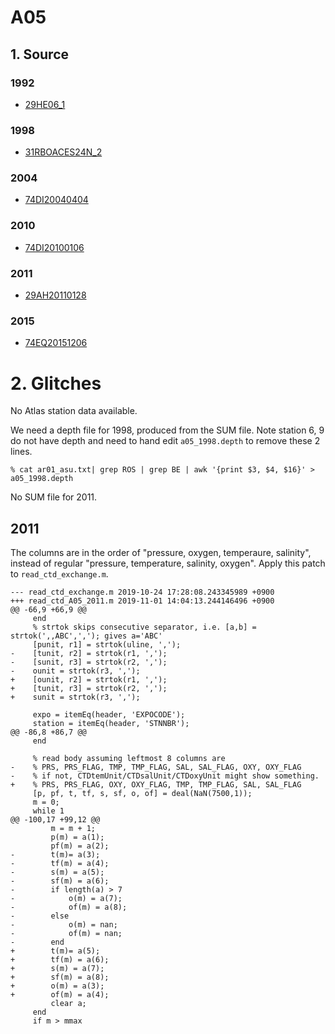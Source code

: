 # A05
## 1. Source
### 1992
+ [29HE06_1](https://cchdo.ucsd.edu/cruise/29HE06_1)

### 1998
+ [31RBOACES24N_2](https://cchdo.ucsd.edu/cruise/31RBOACES24N_2)

### 2004
+ [74DI20040404](https://cchdo.ucsd.edu/cruise/74DI20040404)

### 2010
+ [74DI20100106](https://cchdo.ucsd.edu/cruise/74DI20100106)

### 2011
+ [29AH20110128](https://cchdo.ucsd.edu/cruise/29AH20110128)

### 2015
+ [74EQ20151206](https://cchdo.ucsd.edu/cruise/74EQ20151206)

# 2. Glitches

No Atlas station data available.

We need a depth file for 1998, produced from the SUM file. Note station 6, 9 do not
have depth and need to hand edit `a05_1998.depth` to remove these 2 lines.
```
% cat ar01_asu.txt| grep ROS | grep BE | awk '{print $3, $4, $16}' > a05_1998.depth
```

No SUM file for 2011.

## 2011
The columns are in the order of "pressure, oxygen, temperaure, salinity", instead of
regular "pressure, temperature, salinity, oxygen". Apply this patch to `read_ctd_exchange.m`.
```
--- read_ctd_exchange.m	2019-10-24 17:28:08.243345989 +0900
+++ read_ctd_A05_2011.m	2019-11-01 14:04:13.244146496 +0900
@@ -66,9 +66,9 @@
     end
     % strtok skips consecutive separator, i.e. [a,b] = strtok(',,ABC',','); gives a='ABC'
     [punit, r1] = strtok(uline, ',');
-    [tunit, r2] = strtok(r1, ',');
-    [sunit, r3] = strtok(r2, ',');
-    ounit = strtok(r3, ',');
+    [ounit, r2] = strtok(r1, ',');
+    [tunit, r3] = strtok(r2, ',');
+    sunit = strtok(r3, ',');
 
     expo = itemEq(header, 'EXPOCODE');
     station = itemEq(header, 'STNNBR');
@@ -86,8 +86,7 @@
     end
 
     % read body assuming leftmost 8 columns are
-    % PRS, PRS_FLAG, TMP, TMP_FLAG, SAL, SAL_FLAG, OXY, OXY_FLAG
-    % if not, CTDtemUnit/CTDsalUnit/CTDoxyUnit might show something.
+    % PRS, PRS_FLAG, OXY, OXY_FLAG, TMP, TMP_FLAG, SAL, SAL_FLAG
     [p, pf, t, tf, s, sf, o, of] = deal(NaN(7500,1));
     m = 0;
     while 1
@@ -100,17 +99,12 @@
         m = m + 1;
         p(m) = a(1);
         pf(m) = a(2);
-        t(m)= a(3);
-        tf(m) = a(4);
-        s(m) = a(5);
-        sf(m) = a(6);
-        if length(a) > 7
-            o(m) = a(7);
-            of(m) = a(8);
-        else
-            o(m) = nan;
-            of(m) = nan;
-        end
+        t(m)= a(5);
+        tf(m) = a(6);
+        s(m) = a(7);
+        sf(m) = a(8);
+        o(m) = a(3);
+        of(m) = a(4);
         clear a;
     end
     if m > mmax
```
